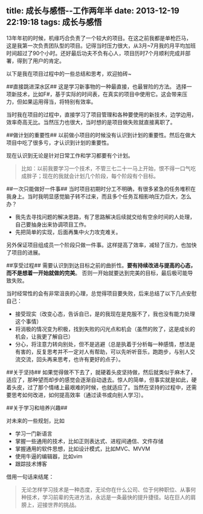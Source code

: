 title: 成长与感悟--工作两年半
date: 2013-12-19 22:19:18
tags: 成长与感悟
---
13年年初的时候，机缘巧合负责了一个较大的项目。在这之前我都是单枪匹马，这是我第一次负责团队型的项目。记得当时压力很大，从3月~7月我的月平均加班时间超过了90个小时。还好最后功夫不负有心人，项目历时7个月顺利完成并部署，得到了用户的肯定。

以下是我在项目过程中的一些总结和思考，欢迎拍砖~

<!-- more -->

##直接跳进深水区##
这是学习新事物的一种最直接，也最冒险的方法。
选择一项新技术，比如F#，基于实际的时间表，在真实的项目中使用它。这会带来压力，但如果运用得当，将特别有效率。

当时我在项目的过程中，直接学习了项目管理和各种要使用的新技术，边学边用，效率奇高无比。当然压力也很大，当时想的是项目做失败就直接离职了。

##做计划的重要性##
以前做小项目的时候没有认识到计划的重要性。然后在做大项目中吃了很多亏，才认识到计划的重要性。

现在认识到无论是针对日常工作和学习都要有个计划。
>比如：以前我要学习一个技术，不管三七二十一马上开始，恨不得一口气吃成胖子；现在的我就会计划几个阶段，每个阶段有个目标。

##一次只能做好一件事##
当时项目初期时分工不明确，有很多紧急的任务堆积在我身上。当时我明显感觉脑子转不过来，而且多个任务互相影响压力巨大，怎么办？

- 我先去寻找问题的解决思路，有了思路解决后续就交给有空余时间的人处理，自己要抽身出来协调项目工作。
- 先把简单的实现，后面再集中火力攻克难关。

另外保证项目组成员一个阶段只做一件事。这样提高了效率，减轻了压力，也加快了项目的进展。

##享受过程##
需要认识到到达目标之前的曲折性。**要有持续改进与提高的心态，而不是想着一开始就做的完美**。
否则一开始就要达到完美的目标，最后极可能导致失败。

当时经常性的会有非常沮丧的心理，总觉得项目要失败，后来总结了以下几点安慰自己：

- 接受现实（改变心态，告诉自已，是的我现在是克服不了，我也没有能力处理这个事情）
- 将消极的情况变为积极，找到失败的闪光点和机会（虽然的败了，这是成长的机会，让我更了解自已）
- 分心，将注意力转向别处，但不是逃避（总是执着于分析每一种感情，想法是有害的，反复思考并不一定对人有帮助，可以先听听音乐，跑跑步，与别人交流交流，回头再来思考，也许有更好的点子）。

##关于坚持##
如果觉得做不下去了，就硬着头皮坚持做，然后就类似于麻木了，适应了，那种望而却步的感觉会逐渐自动退去。惊人的简单，但事实就是如此，硬着头皮，过了那个情绪上最艰难的时候，也就适应了。当然在坚持的过程中，还需要思考如何改进，如何提高效率（通过读书或向别人学习）。

##关于学习和培养兴趣##

对未来的一些规划，比如

- 学习一门新语言
- 掌握一些通用的技术，比如正则表达式、进程间通信、文件存储 
- 掌握通用的软件思想，比如设计模式，比如MVC、MVVM 
- 使用牛逼的编辑器，比如vim
- 跟踪技术博客

借用一句话来结尾：
>无论怎样学习技术是一种态度，无论你在什么公司、位于何种职位、从事何种技术，学习前辈的先进方法，永远是一条最快的提升捷径。站在巨人的肩膀上，迎接世界的挑战。